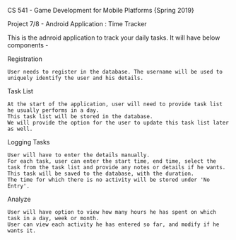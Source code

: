 
CS 541 - Game Development for Mobile Platforms {Spring 2019}

Project 7/8 - Android Application  :  Time Tracker

This is the adnroid application to track your daily tasks. It will have below components - 


Registration

	User needs to register in the database. The username will be used to uniquely identify the user and his details.
	

Task List
	
	At the start of the application, user will need to provide task list he usually performs in a day.
	This task list will be stored in the database.
	We will provide the option for the user to update this task list later as well.
	
	
Logging Tasks

	User will have to enter the details manually.
	For each task, user can enter the start time, end time, select the task from the task list and provide any notes or details if he wants.
	This task will be saved to the database, with the duration.
	The time for which there is no activity will be stored under 'No Entry'.
	
	
Analyze

	User will have option to view how many hours he has spent on which task in a day, week or month.
	User can view each activity he has entered so far, and modify if he wants it.
	

	